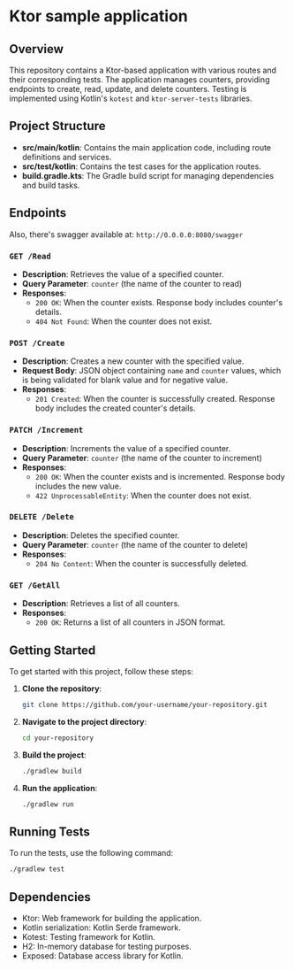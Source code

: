 # Ktor sample application

## Overview

This repository contains a Ktor-based application with various routes and their corresponding tests. The application manages counters, providing endpoints to create, read, update, and delete counters. Testing is implemented using Kotlin's `kotest` and `ktor-server-tests` libraries.

## Project Structure

- **src/main/kotlin**: Contains the main application code, including route definitions and services.
- **src/test/kotlin**: Contains the test cases for the application routes.
- **build.gradle.kts**: The Gradle build script for managing dependencies and build tasks.

## Endpoints

Also, there's swagger available at:
``http://0.0.0.0:8080/swagger``

### `GET /Read`

- **Description**: Retrieves the value of a specified counter.
- **Query Parameter**: `counter` (the name of the counter to read)
- **Responses**:
    - `200 OK`: When the counter exists. Response body includes counter's details.
    - `404 Not Found`: When the counter does not exist.

### `POST /Create`

- **Description**: Creates a new counter with the specified value.
- **Request Body**: JSON object containing `name` and `counter` values, which is being validated for blank value and for negative value.
- **Responses**:
    - `201 Created`: When the counter is successfully created. Response body includes the created counter's details.

### `PATCH /Increment`

- **Description**: Increments the value of a specified counter.
- **Query Parameter**: `counter` (the name of the counter to increment)
- **Responses**:
    - `200 OK`: When the counter exists and is incremented. Response body includes the new value.
    - `422 UnprocessableEntity`: When the counter does not exist.

### `DELETE /Delete`

- **Description**: Deletes the specified counter.
- **Query Parameter**: `counter` (the name of the counter to delete)
- **Responses**:
    - `204 No Content`: When the counter is successfully deleted.

### `GET /GetAll`

- **Description**: Retrieves a list of all counters.
- **Responses**:
    - `200 OK`: Returns a list of all counters in JSON format.

## Getting Started

To get started with this project, follow these steps:

1. **Clone the repository**:

   ```bash
   git clone https://github.com/your-username/your-repository.git
   ```

2. **Navigate to the project directory**:

   ```bash
   cd your-repository
   ```

3. **Build the project**:

   ```bash
   ./gradlew build
   ```

4. **Run the application**:

   ```bash
   ./gradlew run
   ```

## Running Tests

To run the tests, use the following command:

```bash
./gradlew test
```

## Dependencies

- Ktor: Web framework for building the application.
- Kotlin serialization: Kotlin Serde framework.
- Kotest: Testing framework for Kotlin.
- H2: In-memory database for testing purposes.
- Exposed: Database access library for Kotlin.
